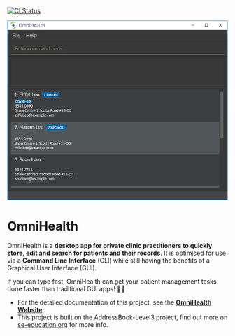 [![CI Status](https://github.com/AY2223S1-CS2103T-T14-3/tp/workflows/Java%20CI/badge.svg)](https://github.com/AY2223S1-CS2103T-T14-3/tp/actions)

![Ui](docs/images/Ui.png)

# OmniHealth
OmniHealth is a **desktop app for private clinic practitioners to quickly store, edit and search for patients and their records**. It is optimised for use via a **Command Line Interface** (CLI) while still having the benefits of a Graphical User Interface (GUI). 

If you can type fast, OmniHealth can get your patient management tasks done faster than traditional GUI apps! 💊✨

* For the detailed documentation of this project, see the **[OmniHealth Website](https://ay2223s1-cs2103t-w15-1.github.io/tp/)**.
* This project is built on the AddressBook-Level3 project, find out more on [se-education.org](https://se-education.org#https://se-education.org/#contributing) for more info.
